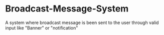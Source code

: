 # Broadcast-Message-System

A system where broadcast message is been sent to the user through valid input like "Banner" or "notification"
